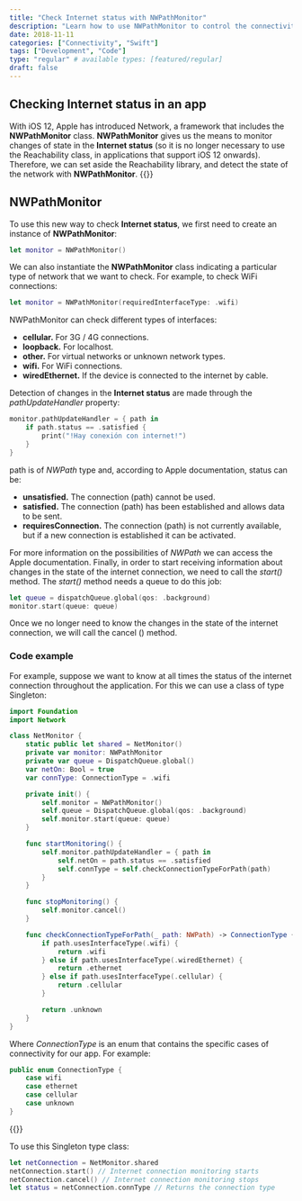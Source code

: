 ```yaml
---
title: "Check Internet status with NWPathMonitor"
description: "Learn how to use NWPathMonitor to control the connectivity of your application (to know Internet status)."
date: 2018-11-11
categories: ["Connectivity", "Swift"]
tags: ["Development", "Code"]
type: "regular" # available types: [featured/regular]
draft: false
---
```


## Checking Internet status in an app
With iOS 12, Apple has introduced Network, a framework that includes the **NWPathMonitor** class. **NWPathMonitor** gives us the means to monitor changes of state in the **Internet status** (so it is no longer necessary to use the Reachability class, in applications that support iOS 12 onwards). Therefore, we can set aside the Reachability library, and detect the state of the network with **NWPathMonitor**.
{{<ads1>}}


## NWPathMonitor
To use this new way to check **Internet status**, we first need to create an instance of **NWPathMonitor**:

```swift
let monitor = NWPathMonitor()
```


We can also instantiate the **NWPathMonitor** class indicating a particular type of network that we want to check. For example, to check WiFi connections:

```swift
let monitor = NWPathMonitor(requiredInterfaceType: .wifi)
```

NWPathMonitor can check different types of interfaces:

* **cellular.** For 3G / 4G connections.
* **loopback.** For localhost.
* **other.** For virtual networks or unknown network types.
* **wifi.** For WiFi connections.
* **wiredEthernet.** If the device is connected to the internet by cable.

Detection of changes in the **Internet status** are made through the *pathUpdateHandler* property:

```swift
monitor.pathUpdateHandler = { path in
    if path.status == .satisfied {
        print("!Hay conexión con internet!")
    }
}
```

path is of *NWPath* type and, according to Apple documentation, status can be:

* **unsatisfied.** The connection (path) cannot be used.
* **satisfied.** The connection (path) has been established and allows data to be sent.
* **requiresConnection.** The connection (path) is not currently available, but if a new connection is established it can be activated.

For more information on the possibilities of *NWPath* we can access the Apple documentation.
Finally, in order to start receiving information about changes in the state of the internet connection, we need to call the *start()* method. The *start()* method needs a queue to do this job:

```swift
let queue = dispatchQueue.global(qos: .background)
monitor.start(queue: queue)
```


Once we no longer need to know the changes in the state of the internet connection, we will call the cancel () method.
### Code example

For example, suppose we want to know at all times the status of the internet connection throughout the application. For this we can use a class of type Singleton:

```swift
import Foundation
import Network

class NetMonitor {
    static public let shared = NetMonitor()
    private var monitor: NWPathMonitor
    private var queue = DispatchQueue.global()
    var netOn: Bool = true
    var connType: ConnectionType = .wifi

    private init() {
        self.monitor = NWPathMonitor()
        self.queue = DispatchQueue.global(qos: .background)
        self.monitor.start(queue: queue)
    }

    func startMonitoring() {
        self.monitor.pathUpdateHandler = { path in
            self.netOn = path.status == .satisfied
            self.connType = self.checkConnectionTypeForPath(path)
        }
    }

    func stopMonitoring() {
        self.monitor.cancel()
    }

    func checkConnectionTypeForPath(_ path: NWPath) -> ConnectionType {
        if path.usesInterfaceType(.wifi) {
            return .wifi
        } else if path.usesInterfaceType(.wiredEthernet) {
            return .ethernet
        } else if path.usesInterfaceType(.cellular) {
            return .cellular
        }

        return .unknown
    }
}
```


Where *ConnectionType* is an enum that contains the specific cases of connectivity for our app. For example:

```swift
public enum ConnectionType {
    case wifi
    case ethernet
    case cellular
    case unknown
}
```
{{<ads2>}}


To use this Singleton type class:

```swift
let netConnection = NetMonitor.shared
netConnection.start() // Internet connection monitoring starts
netConnection.cancel() // Internet connection monitoring stops
let status = netConnection.connType // Returns the connection type
```

